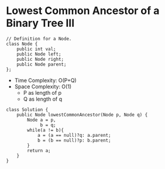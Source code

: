 # Lowest Common Ancestor of a Binary Tree III

```
// Definition for a Node.
class Node {
    public int val;
    public Node left;
    public Node right;
    public Node parent;
};
```

- Time Complexity: O(P+Q)
- Space Complexity: O(1)
  - P as length of p
  - Q as length of q

```
class Solution {
    public Node lowestCommonAncestor(Node p, Node q) {
        Node a = p,
             b = q;
        while(a != b){
            a = (a == null)?q: a.parent;
            b = (b == null)?p: b.parent;
        }
        return a;
    }
}
```
